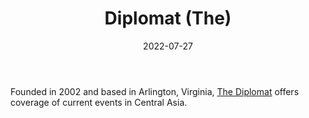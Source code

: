 ﻿---
title: "Diplomat (The)"
linkTitle: "Diplomat (The)"
date: 2022-07-27
countries: ["Kazakhstan"]
category: ["Independent media"]
tags: ["media publication", "news", "International media"]
date_start: [2002]
date_end: []
data_type: ["news"] 
language: ["English"]
description: 
  Offers coverage of current events in Central Asia.
---

Founded in 2002 and based in Arlington, Virginia, [The Diplomat](https://thediplomat.com/) offers coverage of current events in Central Asia. 
